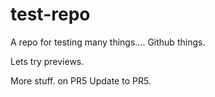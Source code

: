 # test-repo

A repo for testing many things.... Github things.

Lets try previews.

More stuff. on PR5
Update to PR5.
